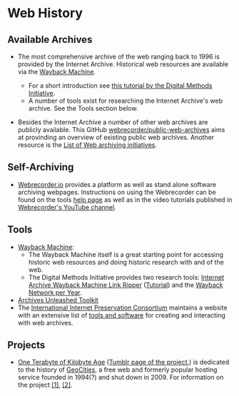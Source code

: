 # Web History

## Available Archives
- The most comprehensive archive of the web ranging back to 1996 is provided by the Internet Archive. Historical web resources are available via the [Wayback Machine](https://archive.org/web/).
	
	- For a short introduction see [this tutorial by the Digital Methods Initiative](https://www.youtube.com/watch?v=mShvg718JN8). 
	- A number of tools exist for researching the Internet Archive's web archive. See the Tools section below.
	

- Besides the Internet Archive a number of other web archives are publicly available. This GitHub [webrecorder/public-web-archives](https://github.com/webrecorder/public-web-archives) aims at provinding an overview of existing public web archives. Another resource is the [List of Web archiving initiatives](https://en.wikipedia.org/wiki/List_of_Web_archiving_initiatives).


## Self-Archiving
- [Webrecorder.io](https://webrecorder.io/) provides a platform as well as stand alone software archiving webpages. Instructions on using the Webrecorder can be found on the tools [help page](https://guide.webrecorder.io/) as well as in the video tutorials published in [Webrecorder's YouTube channel](https://www.youtube.com/channel/UC6FvYcMnfuBYg2_u7HrNDow).


## Tools

- [Wayback Machine](https://archive.org/web/):
	- The Wayback Machine itself is a great starting point for accessing historic web resources and doing historic research with and of the web. 
	- The Digital Methods Initiative provides two research tools: [Internet Archive Wayback Machine Link Ripper](https://tools.digitalmethods.net/beta/internetArchiveWaybackMachineLinkRipper/) ([Tutorial](https://www.youtube.com/watch?v=DVa2TBhp4a4)) and the [Wayback Network per Year](https://tools.digitalmethods.net/beta/waybackNetworkPerYear/). 
- [Archives Unleashed Toolkit](https://archivesunleashed.org/)
- The [International Internet Preservation Consortium](http://netpreserve.org/) maintains a website with an extensive list of [tools and software](http://netpreserve.org/web-archiving/tools-and-software/) for creating and interacting with web archives. 


## Projects
- [One Terabyte of Kilobyte Age](https://blog.geocities.institute/) ([Tumblr page of the project.](https://oneterabyteofkilobyteage.tumblr.com/)) is dedicated to the history of [GeoCities](https://en.wikipedia.org/wiki/Yahoo!_GeoCities), a free web and formerly popular hosting service founded in 1994(?) and shut down in 2009. For information on the project [[1]](https://blog.geocities.institute/about), [[2]](https://anthology.rhizome.org/one-terabyte-of-kilobyte-age).


